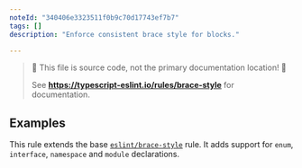 ```yaml
---
noteId: "340406e3323511f0b9c70d17743ef7b7"
tags: []
description: "Enforce consistent brace style for blocks."

---
```


> 🛑 This file is source code, not the primary documentation location! 🛑
>
> See **https://typescript-eslint.io/rules/brace-style** for documentation.

## Examples

This rule extends the base [`eslint/brace-style`](https://eslint.org/docs/rules/brace-style) rule.
It adds support for `enum`, `interface`, `namespace` and `module` declarations.

